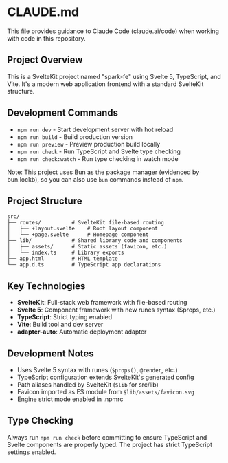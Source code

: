 # CLAUDE.md

This file provides guidance to Claude Code (claude.ai/code) when working with code in this repository.

## Project Overview

This is a SvelteKit project named "spark-fe" using Svelte 5, TypeScript, and Vite. It's a modern web application frontend with a standard SvelteKit structure.

## Development Commands

- `npm run dev` - Start development server with hot reload
- `npm run build` - Build production version
- `npm run preview` - Preview production build locally
- `npm run check` - Run TypeScript and Svelte type checking
- `npm run check:watch` - Run type checking in watch mode

Note: This project uses Bun as the package manager (evidenced by bun.lockb), so you can also use `bun` commands instead of `npm`.

## Project Structure

```
src/
├── routes/          # SvelteKit file-based routing
│   ├── +layout.svelte    # Root layout component
│   └── +page.svelte      # Homepage component
├── lib/             # Shared library code and components
│   ├── assets/      # Static assets (favicon, etc.)
│   └── index.ts     # Library exports
├── app.html         # HTML template
└── app.d.ts         # TypeScript app declarations
```

## Key Technologies

- **SvelteKit**: Full-stack web framework with file-based routing
- **Svelte 5**: Component framework with new runes syntax ($props, etc.)
- **TypeScript**: Strict typing enabled
- **Vite**: Build tool and dev server
- **adapter-auto**: Automatic deployment adapter

## Development Notes

- Uses Svelte 5 syntax with runes (`$props()`, `@render`, etc.)
- TypeScript configuration extends SvelteKit's generated config
- Path aliases handled by SvelteKit (`$lib` for src/lib)
- Favicon imported as ES module from `$lib/assets/favicon.svg`
- Engine strict mode enabled in .npmrc

## Type Checking

Always run `npm run check` before committing to ensure TypeScript and Svelte components are properly typed. The project has strict TypeScript settings enabled.